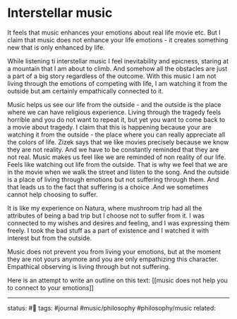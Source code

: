 # Interstellar music

It feels that music enhances your emotions about real life movie etc.
But I claim that music does not enhance your life emotions - it creates something new that is only enhanced by life.

While listening ti interstellar music I feel inevitability and epicness, staring at a mountain that I am about to climb. And somehow all the obstacles are just a part of a big story regardless of the outcome. With this music I am not living through the emotions of competing with life, I am watching it from the outside but am certainly empathically connected to it.

Music helps us see our life from the outside - and the outside is the place where we can have religious experience.
Living through the tragedy feels horrible and you do not want to repeat it, but yet you want to come back to a movie about tragedy.
I claim that this is happening because your are watching it from the outside - the place where you can really appreciate all the colors of life.
Zizek says that we like movies precisely because we know they are not reality. And we have to be constantly reminded that they are not real.
Music makes us feel like we are reminded of non reality of our life. Feels like watching out life from the outside. That is why we feel that we are in the movie when we walk the street and listen to the song. And the outside is a place of living through emotions but not suffering through them.
And that leads us to the fact that suffering is a choice .And we sometimes cannot help choosing to suffer.

It is like my experience on Natura, where mushroom trip had all the attributes of being a bad trip but I choose not to suffer from it. I was connected to my wishes and desires and feeling, and I was expressing them freely. I took the bad stuff as a part of existence and I watched it with interest but from the outside.

Music does not prevent you from living your emotions, but at the moment they are not yours anymore and you are only empathizing this character. Empathical observing is living through but not suffering.

Here is an attempt to write an outline on this text:
[[music does not help you to connect to your emotions]]


---
status: #🌱
tags: #journal #music/philosophy #philosophy/music
related: 